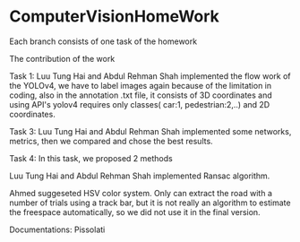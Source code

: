 # ComputerVisionHomeWork
Each branch consists of one task of the homework

The contribution of the work

Task 1: Luu Tung Hai and Abdul Rehman Shah implemented the flow work of the YOLOv4, we have to label images again because of the limitation in coding, also in the annotation .txt file, it consists of 3D coordinates and using API's yolov4 requires only classes( car:1, pedestrian:2,..) and 2D coordinates.

Task 3: Luu Tung Hai and Abdul Rehman Shah implemented some networks, metrics, then we compared and chose the best results.

Task 4: In this task, we proposed 2 methods

 Luu Tung Hai and Abdul Rehman Shah implemented Ransac algorithm. 
 
 Ahmed suggeseted HSV color system. Only can extract the road with a number of trials using a track bar, but it is not really an algorithm to estimate the freespace automatically, so we did not use it in the final version.
 
 Documentations: Pissolati
        
        
